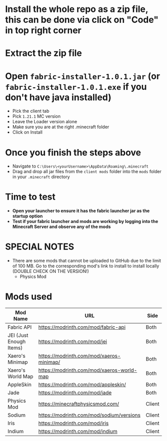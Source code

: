 # Install the whole repo as a zip file, this can be done via click on "Code" in top right corner 
# Extract the zip file

# Open `fabric-installer-1.0.1.jar` (or `fabric-installer-1.0.1.exe` if you don't have java installed)
- Pick the client tab
- Pick `1.21.1` MC version
- Leave the Loader version alone
- Make sure you are at the right .minecraft folder
- Click on Install

# Once you finish the steps above
- Navigate to `C:\Users\<yourUsername>\AppData\Roaming\.minecraft`
- Drag and drop all jar files from the `client mods` folder into the `mods` folder in your `.minecraft` directory

# Time to test
- **Open your launcher to ensure it has the fabric launcher jar as the startup option**
- **Test if your fabric launcher and mods are working by logging into the Minecraft Server and observe any of the mods**

# SPECIAL NOTES
- There are some mods that cannot be uploaded to GitHub due to the limit of 100 MB. Go to the corresponding mod's link to install to install locally (DOUBLE CHECK ON THE VERSION!)
  - Physics Mod

# Mods used
Mod Name | URL | Side
-- | -- | --
Fabric API | https://modrinth.com/mod/fabric-api | Both
JEI (Just Enough Items) | https://modrinth.com/mod/jei | Both
Xaero's Minimap | https://modrinth.com/mod/xaeros-minimap/ | Both
Xaero's World Map | https://modrinth.com/mod/xaeros-world-map | Both
AppleSkin | https://modrinth.com/mod/appleskin/ | Both
Jade | https://modrinth.com/mod/jade | Both
Physics Mod | https://minecraftphysicsmod.com/ | Client
Sodium | https://modrinth.com/mod/sodium/versions | Client
Iris | https://modrinth.com/mod/iris | Client
Indium | https://modrinth.com/mod/indium | Client
